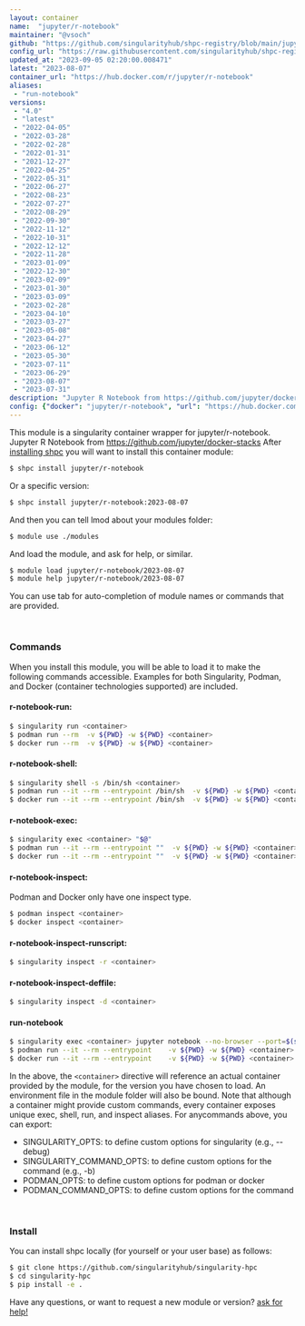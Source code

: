 ```yaml
---
layout: container
name:  "jupyter/r-notebook"
maintainer: "@vsoch"
github: "https://github.com/singularityhub/shpc-registry/blob/main/jupyter/r-notebook/container.yaml"
config_url: "https://raw.githubusercontent.com/singularityhub/shpc-registry/main/jupyter/r-notebook/container.yaml"
updated_at: "2023-09-05 02:20:00.008471"
latest: "2023-08-07"
container_url: "https://hub.docker.com/r/jupyter/r-notebook"
aliases:
 - "run-notebook"
versions:
 - "4.0"
 - "latest"
 - "2022-04-05"
 - "2022-03-28"
 - "2022-02-28"
 - "2022-01-31"
 - "2021-12-27"
 - "2022-04-25"
 - "2022-05-31"
 - "2022-06-27"
 - "2022-08-23"
 - "2022-07-27"
 - "2022-08-29"
 - "2022-09-30"
 - "2022-11-12"
 - "2022-10-31"
 - "2022-12-12"
 - "2022-11-28"
 - "2023-01-09"
 - "2022-12-30"
 - "2023-02-09"
 - "2023-01-30"
 - "2023-03-09"
 - "2023-02-28"
 - "2023-04-10"
 - "2023-03-27"
 - "2023-05-08"
 - "2023-04-27"
 - "2023-06-12"
 - "2023-05-30"
 - "2023-07-11"
 - "2023-06-29"
 - "2023-08-07"
 - "2023-07-31"
description: "Jupyter R Notebook from https://github.com/jupyter/docker-stacks"
config: {"docker": "jupyter/r-notebook", "url": "https://hub.docker.com/r/jupyter/r-notebook", "maintainer": "@vsoch", "description": "Jupyter R Notebook from https://github.com/jupyter/docker-stacks", "latest": {"2023-08-07": "sha256:9863e1294ca8595a8c4a56b53b5ed6ce0692b9a1db888023f009a02051563f68"}, "tags": {"4.0": "sha256:8c9e0ae86ef780855cba13e48adbcd9a43a12f93e61fe424a1e3398700ce0b51", "latest": "sha256:9863e1294ca8595a8c4a56b53b5ed6ce0692b9a1db888023f009a02051563f68", "2022-04-05": "sha256:359d683a3bb6170092a88073eb5ced9887fe0546cdaff2ec17ca22b5649c7cf2", "2022-03-28": "sha256:2a998dd7d8372da07ef9d73b2e7afe1805cba6ca443d55887f3dc56d6fc7e256", "2022-02-28": "sha256:81c62ae6524ea0186cbfec7090e43eba34677f933cf3667f6cfe8c4dda89a531", "2022-01-31": "sha256:b198e6a85bf510b3002d9538a635b36881f1a1adf79b1970ea52807350ef76a9", "2021-12-27": "sha256:babb83abc48997b96837546134ded6c0422185afb9772cb699eb3c46017cd9fa", "2022-04-25": "sha256:79591614ec63c61a7021eaf569fe264da5d020fa82f943a333693dbb90e30686", "2022-05-31": "sha256:67d8f19a23a7bb54918ebbb59ec4149d8605c2f19a045bf6e332f504640994d0", "2022-06-27": "sha256:b9e7130edc6570925a7379c99e6f6942251aed7ba7cd70b79b2e239074824808", "2022-08-23": "sha256:5d99b4fa66d2e81c46262fb0bdad5637b7555d2d01d3d69ec7f875a0a2b9d105", "2022-07-27": "sha256:396d933370b86f1f77409615c0fc7a327d0e3a07a223d9e30057c49d0b5e02df", "2022-08-29": "sha256:45122700b8fb557aa0cd4785553eb5573d879b55d035b4b0635f358accf211cf", "2022-09-30": "sha256:b3d3e31c45147560dd76b96b12e47d66f343c0f384c995b303cec4cc8d93264b", "2022-11-12": "sha256:44cbd160cc045fa546bfa3053fddbbba352675a92d8067c39562c5c10f6ea3e3", "2022-10-31": "sha256:4945578e6b93fc21fc12b76309ade3834263469ca27c302b0489418fd261f4da", "2022-12-12": "sha256:d76a32d6ddba9f29ed8230cd8d7ff47625361f9c93e2451df0a8faa509c885db", "2022-11-28": "sha256:6e90a2b0cdbc0dc555d852a9fe7b818aa3a13f1f0f0a69613b15eb07a0dcb678", "2023-01-09": "sha256:a0793e9f6c6270198b4e1afa75aaeba144a1eeef8e349ec86c50470f118e466f", "2022-12-30": "sha256:e73e8562e7bc2c7fd19a3ed85edac8d296942a7b5f275cafad65158d9fc57203", "2023-02-09": "sha256:eaa82b293644aea3079866f59835ec2656d0482abceffbc159cd8cfacb6ba631", "2023-01-30": "sha256:506e7f95d816200c095442a28a7b3b62fcb1f34b60309fb72814a0e8e7745c8b", "2023-03-09": "sha256:63538eede0a19250e86f1ce67f1cc8dc463a740e79ef189b1956dfc969bbe446", "2023-02-28": "sha256:15c905d56c7b69e388fb3304f36bc9ec0b6da087dbb3632098e17286db26fc5f", "2023-04-10": "sha256:05c199d7d42054106f790848fe915b2021ce2e20e65434117d152d42f9991d6a", "2023-03-27": "sha256:defc99785d932b9f1a7a098a21eb8950f34482f011f3c17b50314de9ece790cc", "2023-05-08": "sha256:594c0ebafb5c4f97af9e81f70516d60f99173e2c31c19d3b8466c59d92e223b3", "2023-04-27": "sha256:6f676aa985f559169aee2b82dc3e998bf0a3f12474a2c0f6b2cb4f806ed6770b", "2023-06-12": "sha256:23287aeedfdd35b7b58f06afc64ef9ab062d43b12753c09cfc696b1e1e1ccc2b", "2023-05-30": "sha256:a56fa010c19609bd865290f8471076eec0c35ea86ce8ce2401caddff142e11e4", "2023-07-11": "sha256:d6bd36b41117e1aa0491ea012ed12ce78937d801f0b1459d4b6b91652a25d6a8", "2023-06-29": "sha256:5abe7b579af5aff276d4bcfade6d9db4ef211b4862983a356b4837c187d8041a", "2023-08-07": "sha256:9863e1294ca8595a8c4a56b53b5ed6ce0692b9a1db888023f009a02051563f68", "2023-07-31": "sha256:77285e2c3afc4b2f7354573dfc67171b344109d7e3d73804d8d3bb24bae181f7"}, "aliases": [{"name": "run-notebook", "command": "jupyter notebook --no-browser --port=$(shuf -i 2000-65000 -n 1) --ip 0.0.0.0"}]}
---
```


This module is a singularity container wrapper for jupyter/r-notebook.
Jupyter R Notebook from https://github.com/jupyter/docker-stacks
After [installing shpc](#install) you will want to install this container module:


```bash
$ shpc install jupyter/r-notebook
```

Or a specific version:

```bash
$ shpc install jupyter/r-notebook:2023-08-07
```

And then you can tell lmod about your modules folder:

```bash
$ module use ./modules
```

And load the module, and ask for help, or similar.

```bash
$ module load jupyter/r-notebook/2023-08-07
$ module help jupyter/r-notebook/2023-08-07
```

You can use tab for auto-completion of module names or commands that are provided.

<br>

### Commands

When you install this module, you will be able to load it to make the following commands accessible.
Examples for both Singularity, Podman, and Docker (container technologies supported) are included.

#### r-notebook-run:

```bash
$ singularity run <container>
$ podman run --rm  -v ${PWD} -w ${PWD} <container>
$ docker run --rm  -v ${PWD} -w ${PWD} <container>
```

#### r-notebook-shell:

```bash
$ singularity shell -s /bin/sh <container>
$ podman run --it --rm --entrypoint /bin/sh  -v ${PWD} -w ${PWD} <container>
$ docker run --it --rm --entrypoint /bin/sh  -v ${PWD} -w ${PWD} <container>
```

#### r-notebook-exec:

```bash
$ singularity exec <container> "$@"
$ podman run --it --rm --entrypoint ""  -v ${PWD} -w ${PWD} <container> "$@"
$ docker run --it --rm --entrypoint ""  -v ${PWD} -w ${PWD} <container> "$@"
```

#### r-notebook-inspect:

Podman and Docker only have one inspect type.

```bash
$ podman inspect <container>
$ docker inspect <container>
```

#### r-notebook-inspect-runscript:

```bash
$ singularity inspect -r <container>
```

#### r-notebook-inspect-deffile:

```bash
$ singularity inspect -d <container>
```


#### run-notebook

```bash
$ singularity exec <container> jupyter notebook --no-browser --port=$(shuf -i 2000-65000 -n 1) --ip 0.0.0.0
$ podman run --it --rm --entrypoint    -v ${PWD} -w ${PWD} <container> -c " $@"
$ docker run --it --rm --entrypoint    -v ${PWD} -w ${PWD} <container> -c " $@"
```



In the above, the `<container>` directive will reference an actual container provided
by the module, for the version you have chosen to load. An environment file in the
module folder will also be bound. Note that although a container
might provide custom commands, every container exposes unique exec, shell, run, and
inspect aliases. For anycommands above, you can export:

 - SINGULARITY_OPTS: to define custom options for singularity (e.g., --debug)
 - SINGULARITY_COMMAND_OPTS: to define custom options for the command (e.g., -b)
 - PODMAN_OPTS: to define custom options for podman or docker
 - PODMAN_COMMAND_OPTS: to define custom options for the command

<br>

### Install

You can install shpc locally (for yourself or your user base) as follows:

```bash
$ git clone https://github.com/singularityhub/singularity-hpc
$ cd singularity-hpc
$ pip install -e .
```

Have any questions, or want to request a new module or version? [ask for help!](https://github.com/singularityhub/singularity-hpc/issues)